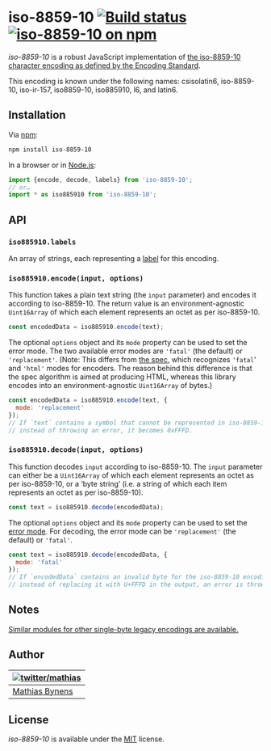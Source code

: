 # iso-8859-10 [![Build status](https://github.com/mathiasbynens/iso-8859-10/workflows/run-checks/badge.svg)](https://github.com/mathiasbynens/iso-8859-10/actions?query=workflow%3Arun-checks) [![iso-8859-10 on npm](https://img.shields.io/npm/v/iso-8859-10)](https://www.npmjs.com/package/iso-8859-10)

_iso-8859-10_ is a robust JavaScript implementation of [the iso-8859-10 character encoding as defined by the Encoding Standard](https://encoding.spec.whatwg.org/#iso-8859-10).

This encoding is known under the following names: csisolatin6, iso-8859-10, iso-ir-157, iso8859-10, iso885910, l6, and latin6.

## Installation

Via [npm](https://www.npmjs.com/):

```bash
npm install iso-8859-10
```

In a browser or in [Node.js](https://nodejs.org/):

```js
import {encode, decode, labels} from 'iso-8859-10';
// or…
import * as iso885910 from 'iso-8859-10';
```

## API

### `iso885910.labels`

An array of strings, each representing a [label](https://encoding.spec.whatwg.org/#label) for this encoding.

### `iso885910.encode(input, options)`

This function takes a plain text string (the `input` parameter) and encodes it according to iso-8859-10. The return value is an environment-agnostic `Uint16Array` of which each element represents an octet as per iso-8859-10.

```js
const encodedData = iso885910.encode(text);
```

The optional `options` object and its `mode` property can be used to set the error mode. The two available error modes are `'fatal'` (the default) or `'replacement'`. (Note: This differs from [the spec](https://encoding.spec.whatwg.org/#error-mode), which recognizes `'fatal`' and `'html'` modes for encoders. The reason behind this difference is that the spec algorithm is aimed at producing HTML, whereas this library encodes into an environment-agnostic `Uint16Array` of bytes.)

```js
const encodedData = iso885910.encode(text, {
  mode: 'replacement'
});
// If `text` contains a symbol that cannot be represented in iso-8859-10,
// instead of throwing an error, it becomes 0xFFFD.
```

### `iso885910.decode(input, options)`

This function decodes `input` according to iso-8859-10. The `input` parameter can either be a `Uint16Array` of which each element represents an octet as per iso-8859-10, or a ‘byte string’ (i.e. a string of which each item represents an octet as per iso-8859-10).

```js
const text = iso885910.decode(encodedData);
```

The optional `options` object and its `mode` property can be used to set the [error mode](https://encoding.spec.whatwg.org/#error-mode). For decoding, the error mode can be `'replacement'` (the default) or `'fatal'`.

```js
const text = iso885910.decode(encodedData, {
  mode: 'fatal'
});
// If `encodedData` contains an invalid byte for the iso-8859-10 encoding,
// instead of replacing it with U+FFFD in the output, an error is thrown.
```

## Notes

[Similar modules for other single-byte legacy encodings are available.](https://www.npmjs.com/browse/keyword/legacy-encoding)

## Author

| [![twitter/mathias](https://gravatar.com/avatar/24e08a9ea84deb17ae121074d0f17125?s=70)](https://twitter.com/mathias "Follow @mathias on Twitter") |
|---|
| [Mathias Bynens](https://mathiasbynens.be/) |

## License

_iso-8859-10_ is available under the [MIT](https://mths.be/mit) license.
